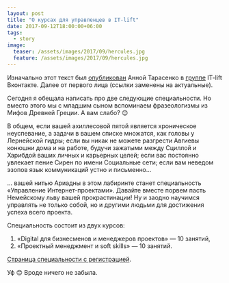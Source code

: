 ```yaml
---
layout: post
title: "О курсах для управленцев в IT-lift"
date: 2017-09-12T18:00:00+06:00
tags:
  - story
image: 
  teaser: /assets/images/2017/09/hercules.jpg
  feature: /assets/images/2017/09/hercules.jpg
---
```


Изначально этот текст был [опубликован](https://vk.com/itliftomsk?w=wall-58952501_997) Анной Тарасенко в [группе](https://vk.com/itliftomsk) IT-lift Вконтакте. Далее от первого лица (ссылки заменены на актуальные). 

Сегодня я обещала написать про две следующие специальности. Но вместо этого мы с младшим сыном вспоминаем фразеологизмы из Мифов Древней Греции. А вам слабо? 😊

В общем, если вашей ахиллесовой пятой является хроническое неуспевание, а задачи в вашем списке множатся, как головы у Лернейской гидры; если вы никак не можете разгрести Авгиевы конюшни дома и на работе, будучи зажатыми между Сциллой и Харибдой ваших личных и карьерных целей; если вас постоянно увлекает пение Сирен по имени Социальные сети; если вам неведом эзопов язык коммуникаций устно и письменно...

... вашей нитью Ариадны в этом лабиринте станет специальность «Управление Интернет-проектами». Давайте вместе порвем пасть Немейскому льву вашей прокрастинации! Ну и заодно научимся управлять не только собой, но и другими людьми для достижения успеха всего проекта.

Специальность состоит из двух курсов:
1. «Digital для бизнесменов и менеджеров проектов» — 10 занятий,
2. «Проектный менеджмент и soft skills» — 10 занятий.

[Страница специальности с регистрацией](http://itlift.1der.link/courses/project-management).

Уф 😊 Вроде ничего не забыла.